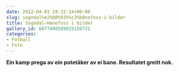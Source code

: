 ```yaml
---
date: 2012-04-01 19:32:14+00:00
slug: sogndal%e2%80%93h%c3%b8nefoss-i-bilder
title: Sogndal–Hønefoss i bilder
gallery_id: 6077498589025156721
categories:
- Fotball
- Foto
---
```


**Ein kamp prega av ein potetåker av ei bane. Resultatet greitt nok.**


